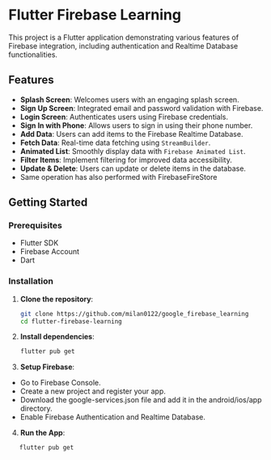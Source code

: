 # Flutter Firebase Learning

This project is a Flutter application demonstrating various features of Firebase integration, including authentication and Realtime Database functionalities.

## Features

- **Splash Screen**: Welcomes users with an engaging splash screen.
- **Sign Up Screen**: Integrated email and password validation with Firebase.
- **Login Screen**: Authenticates users using Firebase credentials.
- **Sign In with Phone**: Allows users to sign in using their phone number.
- **Add Data**: Users can add items to the Firebase Realtime Database.
- **Fetch Data**: Real-time data fetching using `StreamBuilder`.
- **Animated List**: Smoothly display data with `Firebase Animated List`.
- **Filter Items**: Implement filtering for improved data accessibility.
- **Update & Delete**: Users can update or delete items in the database.
- Same operation has also performed with FirebaseFireStore

## Getting Started

### Prerequisites

- Flutter SDK
- Firebase Account
- Dart

### Installation

1. **Clone the repository**:
   ```bash
   git clone https://github.com/milan0122/google_firebase_learning
   cd flutter-firebase-learning
2. **Install dependencies**:
   ```bash
   flutter pub get

3. **Setup Firebase**:
  - Go to Firebase Console.
  - Create a new project and register your app.
  - Download the google-services.json file and add it in the android/ios/app directory.
  - Enable Firebase Authentication and Realtime Database.

4. **Run the App**:
  ```bash
     flutter pub get

   
